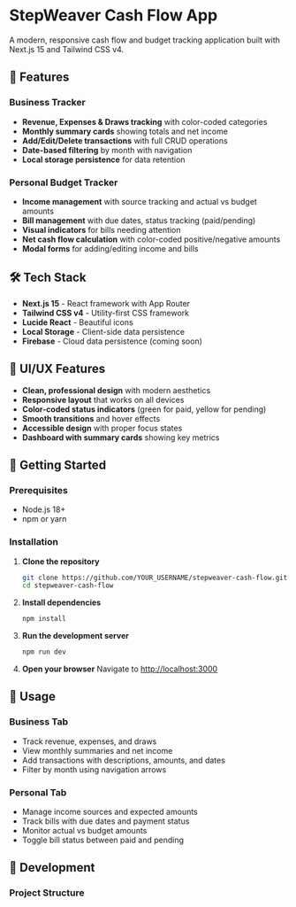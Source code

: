 # StepWeaver Cash Flow App

A modern, responsive cash flow and budget tracking application built with Next.js 15 and Tailwind CSS v4.

## 🚀 Features

### Business Tracker

- **Revenue, Expenses & Draws tracking** with color-coded categories
- **Monthly summary cards** showing totals and net income
- **Add/Edit/Delete transactions** with full CRUD operations
- **Date-based filtering** by month with navigation
- **Local storage persistence** for data retention

### Personal Budget Tracker

- **Income management** with source tracking and actual vs budget amounts
- **Bill management** with due dates, status tracking (paid/pending)
- **Visual indicators** for bills needing attention
- **Net cash flow calculation** with color-coded positive/negative amounts
- **Modal forms** for adding/editing income and bills

## 🛠️ Tech Stack

- **Next.js 15** - React framework with App Router
- **Tailwind CSS v4** - Utility-first CSS framework
- **Lucide React** - Beautiful icons
- **Local Storage** - Client-side data persistence
- **Firebase** - Cloud data persistence (coming soon)

## 🎨 UI/UX Features

- **Clean, professional design** with modern aesthetics
- **Responsive layout** that works on all devices
- **Color-coded status indicators** (green for paid, yellow for pending)
- **Smooth transitions** and hover effects
- **Accessible design** with proper focus states
- **Dashboard with summary cards** showing key metrics

## 🚀 Getting Started

### Prerequisites

- Node.js 18+
- npm or yarn

### Installation

1. **Clone the repository**

   ```bash
   git clone https://github.com/YOUR_USERNAME/stepweaver-cash-flow.git
   cd stepweaver-cash-flow
   ```

2. **Install dependencies**

   ```bash
   npm install
   ```

3. **Run the development server**

   ```bash
   npm run dev
   ```

4. **Open your browser**
   Navigate to [http://localhost:3000](http://localhost:3000)

## 📱 Usage

### Business Tab

- Track revenue, expenses, and draws
- View monthly summaries and net income
- Add transactions with descriptions, amounts, and dates
- Filter by month using navigation arrows

### Personal Tab

- Manage income sources and expected amounts
- Track bills with due dates and payment status
- Monitor actual vs budget amounts
- Toggle bill status between paid and pending

## 🔧 Development

### Project Structure
